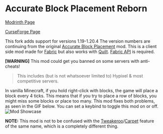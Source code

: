# Accurate Block Placement Reborn
[Modrinth Page](https://modrinth.com/mod/accurate-block-placement-reborn)

[CurseForge Page](https://www.curseforge.com/minecraft/mc-mods/accurate-block-placement-reborn)

This fork adds support for versions 1.19-1.20.4
The version numbers are continuing from the original [Accurate Block Placement](https://www.curseforge.com/minecraft/mc-mods/accurate-block-placement) mod.
This is a client side mod made for [Fabric](https://fabricmc.net) but also works with [Quilt](https://quiltmc.org). 
[Fabric API](https://modrinth.com/mod/fabric-api) is required.

**[WARNING]** This mod could get you banned on some servers with anti-cheats!
>This includes (but is not whatsoever limited to) Hypixel & most competitive servers.

In vanilla Minecraft, if you hold right-click with blocks, the game will place a block every 4 ticks. This means that if you try to place a row of blocks, you might miss some blocks or place too many. This mod fixes both problems, as seen in the GIF below.
You can set a keybind to toggle this mod on or off.
![Mod Showcase](https://cdn-raw.modrinth.com/data/kzwxhsjp/images/94a4de623aca8c5afdc07edca76ed663127d93b2.gif)

**NOTE:**
This mod is not to be confused with the [Tweakeroo](https://www.curseforge.com/minecraft/mc-mods/tweakeroo)/[Carpet](https://modrinth.com/mod/carpet) feature of the same name, which is a completely different thing. 
